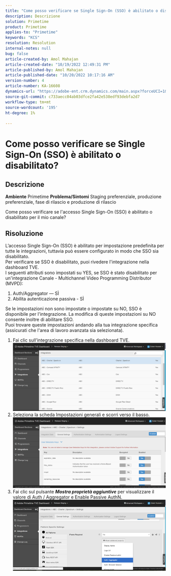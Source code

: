 ```yaml
---
title: "Come posso verificare se Single Sign-On (SSO) è abilitato o disabilitato?"
description: Descrizione
solution: Primetime
product: Primetime
applies-to: "Primetime"
keywords: "KCS"
resolution: Resolution
internal-notes: null
bug: false
article-created-by: Amol Mahajan
article-created-date: "10/19/2022 12:49:31 PM"
article-published-by: Amol Mahajan
article-published-date: "10/20/2022 10:17:16 AM"
version-number: 4
article-number: KA-16608
dynamics-url: "https://adobe-ent.crm.dynamics.com/main.aspx?forceUCI=1&pagetype=entityrecord&etn=knowledgearticle&id=e440ec74-ac4f-ed11-bba2-002248086a27"
source-git-commit: c733aecc04ab03dfce2fa42e538edf93debfa2d7
workflow-type: tm+mt
source-wordcount: '195'
ht-degree: 1%

---
```


# Come posso verificare se Single Sign-On (SSO) è abilitato o disabilitato?

## Descrizione

<b>Ambiente</b>
Primetime
<b>Problema/Sintomi</b>
Staging preferenziale, produzione preferenziale, fase di rilascio e produzione di rilascio

Come posso verificare se l&#39;accesso Single Sign-On (SSO) è abilitato o disabilitato per il mio canale?


## Risoluzione

L’accesso Single Sign-On (SSO) è abilitato per impostazione predefinita per tutte le integrazioni, tuttavia può essere configurato in modo che SSO sia disabilitato.<br>Per verificare se SSO è disabilitato, puoi rivedere l&#39;integrazione nella dashboard TVE.<br>I seguenti attributi sono impostati su YES, se SSO è stato disabilitato per un&#39;integrazione Canale - Multichannel Video Programming Distributor (MVPD):<br>
1. Auth/Aggregator — SÌ
2. Abilita autenticazione passiva - SÌ

Se le impostazioni non sono impostate o impostate su NO, SSO è disponibile per l&#39;integrazione. La modifica di queste impostazioni su NO consente inoltre di abilitare SSO.<br>Puoi trovare queste impostazioni andando alla tua integrazione specifica (assicurati che l&#39;area di lavoro avanzata sia selezionata).
1. Fai clic sull’integrazione specifica nella dashboard TVE.![](assets/6664dc8b-ff71-eb11-a812-00224809a536.png)
2. Seleziona la scheda Impostazioni generali e scorri verso il basso.![](assets/ecedf1a3-ff71-eb11-a812-00224809a536.png)
3. Fai clic sul pulsante <b>*Mostra proprietà aggiuntive</b>* per visualizzare il valore di Auth / Aggregator e Enable Passive AuthN. ![](assets/1f33e3d9-ff71-eb11-a812-00224809a536.png)

